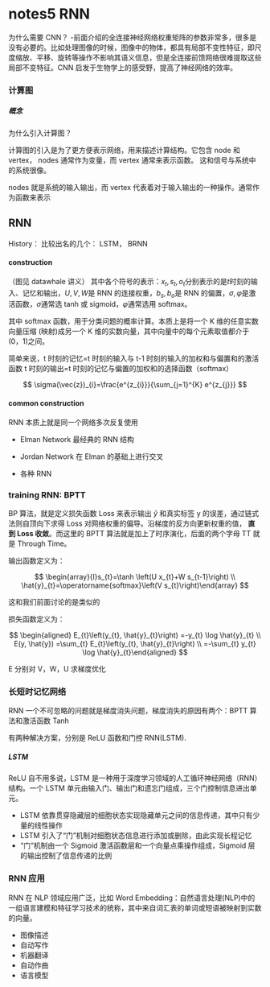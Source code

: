 # notes5 RNN

为什么需要 CNN？ -前面介绍的全连接神经网络权重矩阵的参数非常多，很多是没有必要的。比如处理图像的时候，图像中的物体，都具有局部不变性特征，即尺度缩放、平移、旋转等操作不影响其语义信息，但是全连接前馈网络很难提取这些局部不变特征。CNN 启发于生物学上的感受野，提高了神经网络的效率。

### 计算图

##### 概念

为什么引入计算图？

计算图的引入是为了更方便表示网络，用来描述计算结构。它包含 node 和 vertex， nodes 通常作为变量，而 vertex 通常来表示函数。 这和信号与系统中的系统很像。

nodes 就是系统的输入输出，而 vertex 代表着对于输入输出的一种操作。通常作为函数来表示

## RNN

History： 比较出名的几个： LSTM， BRNN

#### construction

（图见 datawhale 讲义）
其中各个符号的表示：$x_t,s_t,o_t$分别表示的是$t$时刻的输入、记忆和输出，$U,V,W$是 RNN 的连接权重，$b_s,b_o$是 RNN 的偏置，$\sigma,\varphi$是激活函数，$\sigma$通常选 tanh 或 sigmoid，$\varphi$通常选用 softmax。

其中 softmax 函数，用于分类问题的概率计算。本质上是将一个 K 维的任意实数向量压缩 (映射)成另一个 K 维的实数向量，其中向量中的每个元素取值都介于(0，1)之间。

简单来说，t 时刻的记忆=t 时刻的输入与 t-1 时刻的输入的加权和与偏置和的激活函数
t 时刻的输出=t 时刻的记忆与偏置的加权和的选择函数（softmax）

$$
\sigma(\vec{z})_{i}=\frac{e^{z_{i}}}{\sum_{j=1}^{K} e^{z_{j}}}
$$

#### common construction

RNN 本质上就是同一个网络多次反复使用

- Elman Network
  最经典的 RNN 结构

- Jordan Network
  在 Elman 的基础上进行交叉

- 各种 RNN

### training RNN: BPTT

BP 算法，就是定义损失函数 Loss 来表示输出 $\hat{y}$ 和真实标签 y 的误差，通过链式法则自顶向下求得 Loss 对网络权重的偏导。沿梯度的反方向更新权重的值， **直到 Loss 收敛**。而这里的 BPTT 算法就是加上了时序演化，后面的两个字母 TT 就是 Through Time。

输出函数定义为：

$$
\begin{array}{l}s_{t}=\tanh \left(U x_{t}+W s_{t-1}\right) \\ \hat{y}_{t}=\operatorname{softmax}\left(V s_{t}\right)\end{array}
$$

这和我们前面讨论的是类似的

损失函数定义为：

$$
\begin{aligned} E_{t}\left(y_{t}, \hat{y}_{t}\right) =-y_{t} \log \hat{y}_{t} \\ E(y, \hat{y}) =\sum_{t} E_{t}\left(y_{t}, \hat{y}_{t}\right) \\ =-\sum_{t} y_{t} \log \hat{y}_{t}\end{aligned}
$$

E 分别对 V，W，U 求梯度优化

### 长短时记忆网络

RNN 一个不可忽略的问题就是梯度消失问题，梯度消失的原因有两个：BPTT 算法和激活函数 Tanh

有两种解决方案，分别是 ReLU 函数和门控 RNN(LSTM).

##### LSTM

ReLU 自不用多说，LSTM 是一种用于深度学习领域的人工循环神经网络（RNN）结构。一个 LSTM 单元由输入门、输出门和遗忘门组成，三个门控制信息进出单元。

- LSTM 依靠贯穿隐藏层的细胞状态实现隐藏单元之间的信息传递，其中只有少量的线性操作
- LSTM 引入了“门”机制对细胞状态信息进行添加或删除，由此实现长程记忆
- “门”机制由一个 Sigmoid 激活函数层和一个向量点乘操作组成，Sigmoid 层的输出控制了信息传递的比例

### RNN 应用

RNN 在 NLP 领域应用广泛，比如 Word Embedding：自然语言处理(NLP)中的一组语言建模和特征学习技术的统称，其中来自词汇表的单词或短语被映射到实数的向量。

- 图像描述
- 自动写作
- 机器翻译
- 自动作曲
- 语言模型
